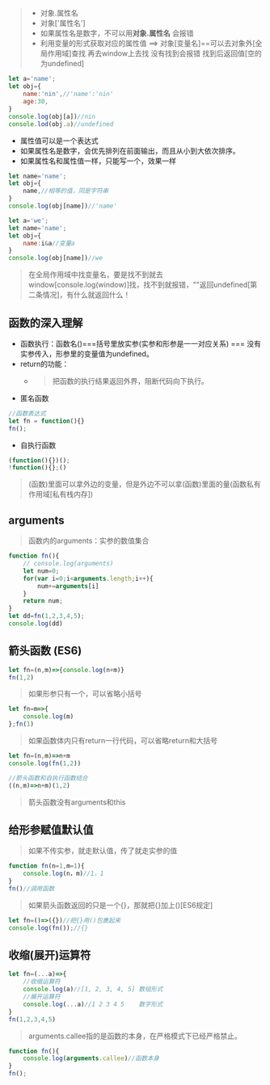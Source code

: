 ## 
>- 对象.属性名
>- 对象['属性名']
>- 如果属性名是数字，不可以用**对象.属性名** 会报错
>- 利用变量的形式获取对应的属性值  ==> 对象[变量名]==可以去对象外[全局作用域]查找  再去window上去找 没有找到会报错  找到后返回值[空的为undefined]
```js
let a='name';
let obj={
    name:'nin',//'name':'nin'
    age:30,
}
console.log(obj[a])//nin
console.lod(obj.a)//undefined
```
- 属性值可以是一个表达式
- 如果属性名是数字，会优先排列在前面输出，而且从小到大依次排序。
- 如果属性名和属性值一样，只能写一个，效果一样
```js
let name='name';
let obj={
    name,//相等的值，同是字符串
}
console.log(obj[name])//'name'
```
```js
let a='we';
let name='name';
let obj={
    name:i&a//变量a
}
console.log(obj[name])//we
```
>在全局作用域中找变量名，要是找不到就去window[console.log(window)]找，找不到就报错，""返回undefined[第二条情况]，有什么就返回什么！
## 函数的深入理解
- 函数执行：函数名()===括号里放实参(实参和形参是一一对应关系) === 没有实参传入，形参里的变量值为undefined。
- return的功能：
   + >把函数的执行结果返回外界，阻断代码向下执行。
- 匿名函数
```js
//函数表达式
let fn = function(){}
fn();
```
- 自执行函数
```js
(function(){})();
!function(){};()
```
>(函数)里面可以拿外边的变量，但是外边不可以拿(函数)里面的量(函数私有作用域[私有栈内存])
## arguments
>函数内的arguments：实参的数值集合
```js
function fn(){
    // console.log(arguments)
    let num=0;
    for(var i=0;i<arguments.length;i++){
        num+=arguments[i]
    }
    return num;
}
let dd=fn(1,2,3,4,5);
console.log(dd)
```
## 箭头函数 (ES6)
```js
let fn=(n,m)=>{console.log(n+m)}
fn(1,2)
```
>如果形参只有一个，可以省略小括号
```js
let fn=m=>{
    console.log(m)
};fn(1)
```
>如果函数体内只有return一行代码，可以省略return和大括号
```js
let fn=(n,m)=>n+m
console.log(fn(1,2))
```
```js
//箭头函数和自执行函数结合
((n,m)=>n+m)(1,2)
```
>箭头函数没有arguments和this
## 给形参赋值默认值
>如果不传实参，就走默认值，传了就走实参的值
```js
function fn(n=1,m=1){
    console.log(n，m)//1，1
}
fn()//调用函数
```
>如果箭头函数返回的只是一个{}，那就把{}加上()[ES6规定]
```js
let fn=()=>({})//把{}用()包裹起来
console.log(fn());//{}
```
## 收缩(展开)运算符
```js
let fn=(...a)=>{
    //收缩运算符
    console.log(a)//[1, 2, 3, 4, 5] 数组形式
    //展开运算符
    console.log(...a)//1 2 3 4 5    数字形式
}
fn(1,2,3,4,5)
```
>arguments.callee指的是函数的本身，在严格模式下已经严格禁止。
```js
function fn(){
    console.log(arguments.callee)//函数本身
}
fn();
```